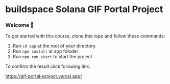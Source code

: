 # buildspace Solana GIF Portal Project

### **Welcome 👋**
To get started with this course, clone this repo and follow these commands:

1. Run `cd app` at the root of your directory.
2. Run `npm install` at app foloder
3. Run `npm run start` to start the project

To confirm the result click following link.

https://gif-portal-project.vercel.app/
